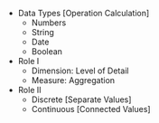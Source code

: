 - Data Types [Operation Calculation]
  - Numbers
  - String
  - Date
  - Boolean 
- Role I
  - Dimension: Level of Detail 
  - Measure: Aggregation
- Role II
  - Discrete [Separate Values]
  - Continuous [Connected Values]
